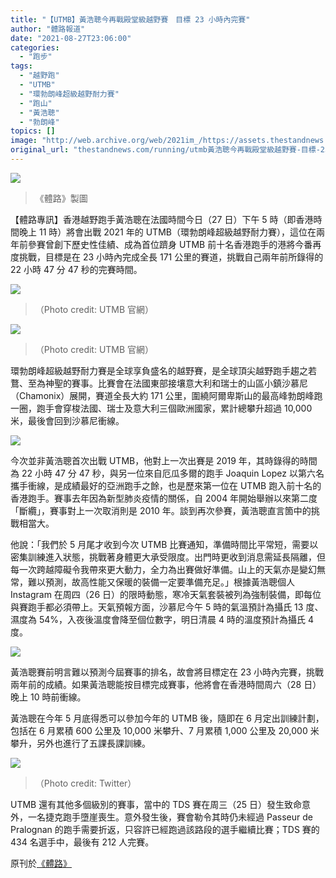 ```yaml
---
title: "【UTMB】黃浩聰今再戰殿堂級越野賽　目標 23 小時內完賽"
author: "體路報道"
date: "2021-08-27T23:06:00"
categories:
  - "跑步"
tags:
  - "越野跑"
  - "UTMB"
  - "環勃朗峰超級越野耐力賽"
  - "跑山"
  - "黃浩聰"
  - "勃朗峰"
topics: []
image: "http://web.archive.org/web/2021im_/https://assets.thestandnews.com/media/photos/cr534untM827.png"
original_url: "thestandnews.com/running/utmb黃浩聰今再戰殿堂級越野賽-目標-23-小時內完賽"
---
```

![](http://web.archive.org/web/2021im_/https://assets.thestandnews.com/media/photos/cr534untM827.png)
> 《體路》製圖

【體路專訊】香港越野跑手黃浩聰在法國時間今日（27 日）下午 5 時（即香港時間晚上 11 時）將會出戰 2021 年的 UTMB（環勃朗峰超級越野耐力賽），這位在兩年前參賽曾創下歷史性佳績、成為首位躋身 UTMB 前十名香港跑手的港將今番再度挑戰，目標是在 23 小時內完成全長 171 公里的賽道，挑戰自己兩年前所錄得的 22 小時 47 分 47 秒的完賽時間。

![](http://web.archive.org/web/2021im_/https://www.sportsroad.hk/wp-content/uploads/2021/08/crosscountry_UTMB_20210827_01.jpeg)
> （Photo credit: UTMB 官網）

![](http://web.archive.org/web/2021im_/https://www.sportsroad.hk/wp-content/uploads/2021/08/crosscountry_UTMB_20210827_02.jpeg)
> （Photo credit: UTMB 官網）

環勃朗峰超級越野耐力賽是全球享負盛名的越野賽，是全球頂尖越野跑手趨之若鶩、至為神聖的賽事。比賽會在法國東部接壤意大利和瑞士的山區小鎮沙慕尼（Chamonix）展開，賽道全長大約 171 公里，圍繞阿爾卑斯山的最高峰勃朗峰跑一圈，跑手會穿梭法國、瑞士及意大利三個歐洲國家，累計總攀升超過 10,000 米，最後會回到沙慕尼衝線。

![](http://web.archive.org/web/2021im_/https://www.sportsroad.hk/wp-content/uploads/2021/08/crosscountry_UTMB_20210827_04.jpg)

今次並非黃浩聰首次出戰 UTMB，他對上一次出賽是 2019 年，其時錄得的時間為 22 小時 47 分 47 秒，與另一位來自厄瓜多爾的跑手 Joaquin Lopez 以第六名攜手衝線，是成績最好的亞洲跑手之餘，也是歷來第一位在 UTMB 跑入前十名的香港跑手。賽事去年因為新型肺炎疫情的關係，自 2004 年開始舉辦以來第二度「斷纜」，賽事對上一次取消則是 2010 年。談到再次參賽，黃浩聰直言箇中的挑戰相當大。

他說：「我們於 5 月尾才收到今次 UTMB 比賽通知，準備時間比平常短，需要以密集訓練進入狀態，挑戰著身體更大承受限度。出門時更收到消息需延長隔離，但每一次跨越障礙令我帶來更大動力，全力為出賽做好準備。山上的天氣亦是變幻無常，難以預測，故高性能又保暖的裝備一定要準備充足。」根據黃浩聰個人 Instagram 在周四（26 日）的限時動態，寒冷天氣套裝被列為強制裝備，即每位與賽跑手都必須帶上。天氣預報方面，沙慕尼今午 5 時的氣溫預計為攝氏 13 度、濕度為 54%，入夜後溫度會降至個位數字，明日清晨 4 時的溫度預計為攝氏 4 度。

![](http://web.archive.org/web/2021im_/https://www.sportsroad.hk/wp-content/uploads/2021/08/crosscountry_UTMB_20210827_05.jpg)

黃浩聰賽前明言難以預測今屆賽事的排名，故會將目標定在 23 小時內完賽，挑戰兩年前的成績。如果黃浩聰能按目標完成賽事，他將會在香港時間周六（28 日）晚上 10 時前衝線。

黃浩聰在今年 5 月底得悉可以參加今年的 UTMB 後，隨即在 6 月定出訓練計劃，包括在 6 月累積 600 公里及 10,000 米攀升、7 月累積 1,000 公里及 20,000 米攀升，另外也進行了五課長課訓練。

![](http://web.archive.org/web/2021im_/https://www.sportsroad.hk/wp-content/uploads/2021/08/crosscountry_UTMB_20210827_03.jpeg)
> （Photo credit: Twitter）

UTMB 還有其他多個級別的賽事，當中的 TDS 賽在周三（25 日）發生致命意外，一名捷克跑手墮崖喪生。意外發生後，賽會勒令其時仍未經過 Passeur de Pralognan 的跑手需要折返，只容許已經跑過該路段的選手繼續比賽；TDS 賽的 434 名選手中，最後有 212 人完賽。

原刊於[《體路》](http://web.archive.org/web/20211229064102/https://www.sportsroad.hk/archives/348056)